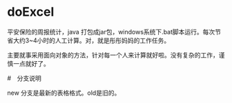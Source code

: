 # doExcel

平安保险的周报统计，java 打包成jar包，windows系统下.bat脚本运行。每次节省大约3~4小时的人工计算。对，就是彤彤妈妈的工作任务。

主要就事采用面向对象的方法，针对每一个人来计算就好啦。没有复杂的工作，谨慎一点就好了。

#　分支说明

new 分支是最新的表格格式。old是旧的。 
